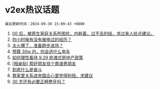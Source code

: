 # v2ex热议话题

`最后更新时间：2024-09-30 15:09:43 +0800`

1. [00 后，被原生家庭关系所困扰，内耗着，过不去的结，求过来人给点建议。](https://www.v2ex.com/t/1076847)
1. [你小时候有没有被电过的经历？](https://www.v2ex.com/t/1076843)
1. [太火爆了，准备跑步进场？](https://www.v2ex.com/t/1076987)
1. [预算 30w 内，你会选什么电车](https://www.v2ex.com/t/1076974)
1. [如何理性看待 9.29 抢滩式房地产政策](https://www.v2ex.com/t/1076977)
1. [[相亲贴] 帮好朋友找个靠谱男朋友](https://www.v2ex.com/t/1077048)
1. [到底什么是奋斗](https://www.v2ex.com/t/1076867)
1. [靠家里关系进央国企心里觉得别扭，求建议](https://www.v2ex.com/t/1077041)
1. [30 岁还有必要正畸整牙吗？](https://www.v2ex.com/t/1077024)

